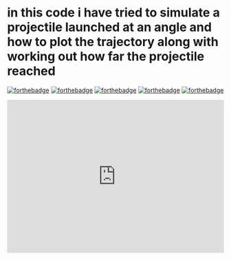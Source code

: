 # in this code i have tried to simulate a projectile launched at an angle and  how to plot the trajectory along with working out how far the projectile reached
[![forthebadge](https://forthebadge.com/images/badges/built-by-developers.svg)](https://forthebadge.com)
[![forthebadge](https://forthebadge.com/images/badges/built-with-love.svg)](https://forthebadge.com)
[![forthebadge](https://forthebadge.com/images/badges/built-with-swag.svg)](https://forthebadge.com)
[![forthebadge](https://forthebadge.com/images/badges/made-with-javascript.svg)](https://forthebadge.com)
[![forthebadge](https://forthebadge.com/images/badges/made-with-python.svg)](https://forthebadge.com)


<iframe src="https://trinket.io/embed/glowscript/eeedb2a29e?start=result" width="100%" height="356" frameborder="0" marginwidth="0" marginheight="0" allowfullscreen></iframe>

